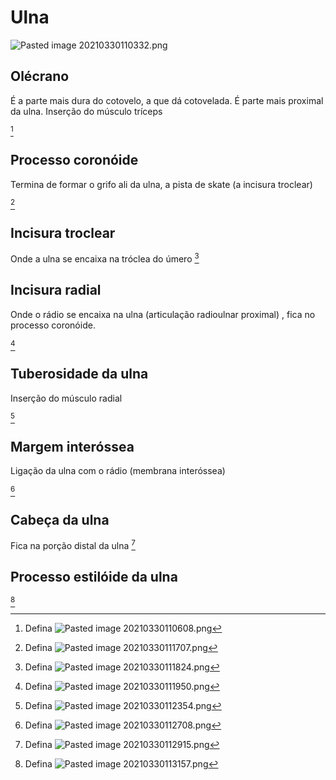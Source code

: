 # Ulna
![Pasted image 20210330110332.png](Pasted%20image%2020210330110332.png)

## Olécrano
É a parte mais dura do cotovelo, a que dá cotovelada. É parte mais proximal da ulna. Inserção do músculo tríceps 

[^105031]

[^105031]: Defina ![Pasted image 20210330110608.png](Pasted%20image%2020210330110608.png)


## Processo coronóide
Termina de formar o grifo ali da ulna, a pista de skate (a incisura troclear)

[^464478]

[^464478]: Defina ![Pasted image 20210330111707.png](Pasted%20image%2020210330111707.png)

## Incisura troclear
Onde a ulna se encaixa na tróclea do úmero
[^465868]

[^465868]: Defina ![Pasted image 20210330111824.png](Pasted%20image%2020210330111824.png)

## Incisura radial
Onde o rádio se encaixa na ulna (articulação radioulnar proximal) , fica no processo coronóide. 

[^544861]

[^544861]: Defina ![Pasted image 20210330111950.png](Pasted%20image%2020210330111950.png)


## Tuberosidade da ulna
Inserção do músculo radial

[^948656]

[^948656]: Defina ![Pasted image 20210330112354.png](Pasted%20image%2020210330112354.png)

## Margem interóssea
Ligação da ulna com o rádio (membrana interóssea)

[^579917]

[^579917]: Defina ![Pasted image 20210330112708.png](Pasted%20image%2020210330112708.png)

## Cabeça da ulna
 Fica na porção distal da ulna
 [^451814]
 
 [^451814]: Defina ![Pasted image 20210330112915.png](Pasted%20image%2020210330112915.png)
 
 ## Processo estilóide da ulna
 
 [^524570]
 
 [^524570]: Defina ![Pasted image 20210330113157.png](Pasted%20image%2020210330113157.png)